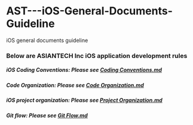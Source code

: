 # AST---iOS-General-Documents-Guideline
iOS general documents guideline

### Below are ASIANTECH Inc iOS application development rules

##### iOS Coding Conventions:   Please see [Coding Conventions.md](https://github.com/AsianTechInc/AST---iOS-General-Documents-Guideline/blob/master/Coding%20Conventions.md)

##### Code Organization: Please see [Code Organization.md](https://github.com/AsianTechInc/AST---iOS-General-Documents-Guideline/blob/master/Code%20Organization.md)

##### iOS project organization:  Please see [Project Organization.md](https://github.com/AsianTechInc/AST---iOS-General-Documents-Guideline/blob/master/Project%20Organization.md)

##### Git flow:  Please see [Git Flow.md](https://github.com/AsianTechInc/AST---iOS-General-Documents-Guideline/blob/master/Git%20Flow.md)
